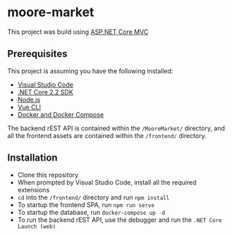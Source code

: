 # moore-market

This project was build using [ASP.NET Core MVC](https://docs.microsoft.com/en-us/aspnet/core/tutorials/first-web-api?view=aspnetcore-2.2&tabs=visual-studio-code)

## Prerequisites

This project is assuming you have the following installed:

* [Visual Studio Code](https://code.visualstudio.com/)
* [.NET Core 2.2 SDK](https://dotnet.microsoft.com/download/dotnet-core/2.2)
* [Node.js](https://nodejs.org/en/)
* [Vue CLI](https://cli.vuejs.org/)
* [Docker and Docker Compose](https://www.docker.com/get-started)

The backend rEST API is contained within the `/MooreMarket/` directory, and all the frontend assets are contained within the `/frontend/` directory.

## Installation

* Clone this repository
* When prompted by Visual Studio Code, install all the required extensions
* `cd` into the `/frontend/` directory and run `npm install`
* To startup the frontend SPA, run `npm run serve`
* To startup the database, run `docker-compose up -d`
* To run the backend rEST API, use the debugger and run the `.NET Core Launch (web)`